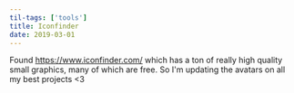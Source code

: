 ```yaml
---
til-tags: ['tools']
title: Iconfinder
date: 2019-03-01
---
```


Found https://www.iconfinder.com/ which has a ton of really high quality small graphics, many of which are free. So I'm updating the avatars on all my best projects <3 